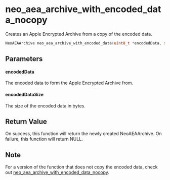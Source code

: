 # neo_aea_archive_with_encoded_data_nocopy
Creates an Apple Encrypted Archive from a copy of the encoded data.

```c
NeoAEAArchive neo_aea_archive_with_encoded_data(uint8_t *encodedData, size_t encodedDataSize);
```

## Parameters

#### encodedData

The encoded data to form the Apple Encrypted Archive from.

#### encodedDataSize

The size of the encoded data in bytes.

## Return Value

On success, this function will return the newly created NeoAEAArchive. On failure, this function will return NULL.

## Note

For a version of the function that does not copy the encoded data, check out [neo_aea_archive_with_encoded_data_nocopy](neo_aea_archive_with_encoded_data_nocopy.md).
